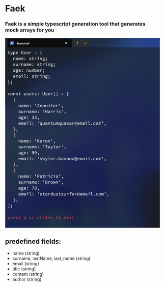 # Faek

### Faek is a simple typescript generation tool that generates mock arrays for you

![demo](./demo.png)

## predefined fields:

- name (string)
- surname, lastName, last_name (string)
- email (string)
- title (string)
- content (string)
- author (string)
